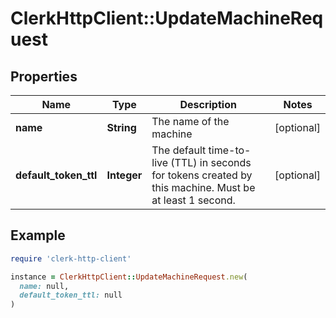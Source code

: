 # ClerkHttpClient::UpdateMachineRequest

## Properties

| Name | Type | Description | Notes |
| ---- | ---- | ----------- | ----- |
| **name** | **String** | The name of the machine | [optional] |
| **default_token_ttl** | **Integer** | The default time-to-live (TTL) in seconds for tokens created by this machine. Must be at least 1 second. | [optional] |

## Example

```ruby
require 'clerk-http-client'

instance = ClerkHttpClient::UpdateMachineRequest.new(
  name: null,
  default_token_ttl: null
)
```

